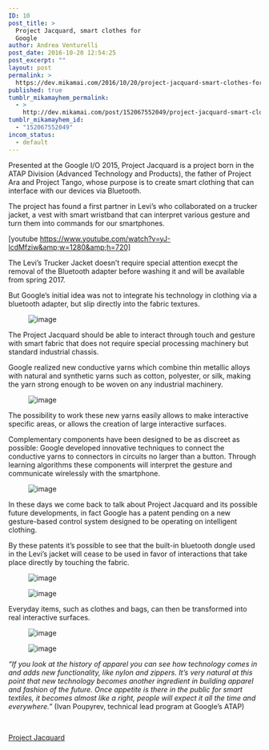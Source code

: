 ```yaml
---
ID: 10
post_title: >
  Project Jacquard, smart clothes for
  Google
author: Andrea Venturelli
post_date: 2016-10-20 12:54:25
post_excerpt: ""
layout: post
permalink: >
  https://dev.mikamai.com/2016/10/20/project-jacquard-smart-clothes-for-google/
published: true
tumblr_mikamayhem_permalink:
  - >
    http://dev.mikamai.com/post/152067552049/project-jacquard-smart-clothes-for-google
tumblr_mikamayhem_id:
  - "152067552049"
incom_status:
  - default
---
```

Presented at the Google I/O 2015, Project Jacquard is a project born in the ATAP Division (Advanced Technology and Products), the father of Project Ara and Project Tango, whose purpose is to create smart clothing that can interface with our devices via Bluetooth.

<!--more-->

The project has found a first partner in Levi’s who collaborated on a trucker jacket, a vest with smart wristband that can interpret various gesture and turn them into commands for our smartphones.

[youtube https://www.youtube.com/watch?v=yJ-lcdMfziw&amp;w=1280&amp;h=720]

The Levi’s Trucker Jacket doesn’t require special attention execpt the removal of the Bluetooth adapter before washing it and will be available from spring 2017.

But Google’s initial idea was not to integrate his technology in clothing via a bluetooth adapter, but slip directly into the fabric textures.

<figure class="tmblr-full"><img class="aligncenter" src="http://68.media.tumblr.com/80253630b534d6229448c90945c37547/tumblr_inline_ofbcd1tMdn1r9vg8d_540.gif" alt="image" /></figure>The Project Jacquard should be able to interact through touch and gesture with smart fabric that does not require special processing machinery but standard industrial chassis.

Google realized new conductive yarns which combine thin metallic alloys with natural and synthetic yarns such as cotton, polyester, or silk, making the yarn strong enough to be woven on any industrial machinery.

<figure class="tmblr-full"><img class="aligncenter" src="http://68.media.tumblr.com/20737a5bb316066212a8d6e969d826d6/tumblr_inline_ofbceqz8801r9vg8d_540.jpg" alt="image" /></figure>The possibility to work these new yarns easily allows to make interactive specific areas, or allows the creation of large interactive surfaces.

Complementary components have been designed to be as discreet as possible: Google developed innovative techniques to connect the conductive yarns to connectors in circuits no larger than a button. Through learning algorithms these components will interpret the gesture and communicate wirelessly with the smartphone.

<figure class="tmblr-full"><img class="aligncenter" src="http://68.media.tumblr.com/82aaf249b08800eb64d832ecc7cc6b7e/tumblr_inline_ofbcgoUxqs1r9vg8d_540.jpg" alt="image" /></figure>In these days we come back to talk about Project Jacquard and its possible future developments, in fact Google has a patent pending on a new gesture-based control system designed to be operating on intelligent clothing.

By these patents it’s possible to see that the built-in bluetooth dongle used in the Levi’s jacket will cease to be used in favor of interactions that take place directly by touching the fabric.

<figure class="tmblr-full"><img class="aligncenter" src="http://68.media.tumblr.com/f445efa52bfd61f38023dd72bd04f5bf/tumblr_inline_ofbchmhA4R1r9vg8d_540.png" alt="image" /></figure><figure class="tmblr-full"><img class="aligncenter" src="http://68.media.tumblr.com/b2c9e9c31b0b9549dd17a17c41f4521b/tumblr_inline_ofbchocAu31r9vg8d_540.png" alt="image" /></figure>Everyday items, such as clothes and bags, can then be transformed into real interactive surfaces.

<figure class="tmblr-full"><img class="aligncenter" src="http://68.media.tumblr.com/74a29da9b7fade7b6c6e9ffd1e2b1759/tumblr_inline_ofbcisOfZW1r9vg8d_540.png" alt="image" /></figure><figure class="tmblr-full"><img class="aligncenter" src="http://68.media.tumblr.com/40c821ad05a2bbb1bc537869e6af38ff/tumblr_inline_ofbcis6pS31r9vg8d_540.png" alt="image" /></figure><i>“If you look at the history of apparel you can see how technology comes in and adds new functionality, like nylon and zippers. It’s very natural at this point that new technology becomes another ingredient in building apparel and fashion of the future. Once appetite is there in the public for smart textiles, it becomes almost like a right, people will expect it all the time and everywhere.”</i> (Ivan Poupyrev, technical lead program at Google’s ATAP)

&nbsp;

<a href="https://atap.google.com/jacquard/">Project Jacquard</a>